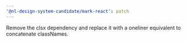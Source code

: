 ```yaml
---
'@nl-design-system-candidate/mark-react': patch
---
```


Remove the clsx dependency and replace it with a oneliner equivalent to concatenate classNames.
